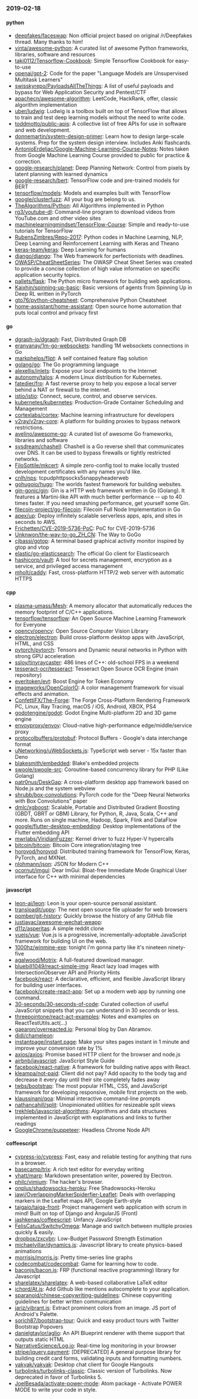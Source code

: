 ### 2019-02-18

#### python
* [deepfakes/faceswap](https://github.com/deepfakes/faceswap): Non official project based on original /r/Deepfakes thread. Many thanks to him!
* [vinta/awesome-python](https://github.com/vinta/awesome-python): A curated list of awesome Python frameworks, libraries, software and resources
* [taki0112/Tensorflow-Cookbook](https://github.com/taki0112/Tensorflow-Cookbook): Simple Tensorflow Cookbook for easy-to-use
* [openai/gpt-2](https://github.com/openai/gpt-2): Code for the paper "Language Models are Unsupervised Multitask Learners"
* [swisskyrepo/PayloadsAllTheThings](https://github.com/swisskyrepo/PayloadsAllTheThings): A list of useful payloads and bypass for Web Application Security and Pentest/CTF
* [apachecn/awesome-algorithm](https://github.com/apachecn/awesome-algorithm): LeetCode, HackRank, offer, classic algorithm implementation
* [uber/ludwig](https://github.com/uber/ludwig): Ludwig is a toolbox built on top of TensorFlow that allows to train and test deep learning models without the need to write code.
* [toddmotto/public-apis](https://github.com/toddmotto/public-apis): A collective list of free APIs for use in software and web development.
* [donnemartin/system-design-primer](https://github.com/donnemartin/system-design-primer): Learn how to design large-scale systems. Prep for the system design interview. Includes Anki flashcards.
* [AntonioErdeljac/Google-Machine-Learning-Course-Notes](https://github.com/AntonioErdeljac/Google-Machine-Learning-Course-Notes): Notes taken from Google Machine Learning Course provided to public for practice & correction.
* [google-research/planet](https://github.com/google-research/planet): Deep Planning Network: Control from pixels by latent planning with learned dynamics
* [google-research/bert](https://github.com/google-research/bert): TensorFlow code and pre-trained models for BERT
* [tensorflow/models](https://github.com/tensorflow/models): Models and examples built with TensorFlow
* [google/clusterfuzz](https://github.com/google/clusterfuzz): All your bug are belong to us.
* [TheAlgorithms/Python](https://github.com/TheAlgorithms/Python): All Algorithms implemented in Python
* [rg3/youtube-dl](https://github.com/rg3/youtube-dl): Command-line program to download videos from YouTube.com and other video sites
* [machinelearningmindset/TensorFlow-Course](https://github.com/machinelearningmindset/TensorFlow-Course): Simple and ready-to-use tutorials for TensorFlow
* [RubensZimbres/Repo-2017](https://github.com/RubensZimbres/Repo-2017): Python codes in Machine Learning, NLP, Deep Learning and Reinforcement Learning with Keras and Theano
* [keras-team/keras](https://github.com/keras-team/keras): Deep Learning for humans
* [django/django](https://github.com/django/django): The Web framework for perfectionists with deadlines.
* [OWASP/CheatSheetSeries](https://github.com/OWASP/CheatSheetSeries): The OWASP Cheat Sheet Series was created to provide a concise collection of high value information on specific application security topics.
* [pallets/flask](https://github.com/pallets/flask): The Python micro framework for building web applications.
* [Kaixhin/spinning-up-basic](https://github.com/Kaixhin/spinning-up-basic): Basic versions of agents from Spinning Up in Deep RL written in PyTorch
* [gto76/python-cheatsheet](https://github.com/gto76/python-cheatsheet): Comprehensive Python Cheatsheet
* [home-assistant/home-assistant](https://github.com/home-assistant/home-assistant):  Open source home automation that puts local control and privacy first

#### go
* [dgraph-io/dgraph](https://github.com/dgraph-io/dgraph): Fast, Distributed Graph DB
* [eranyanay/1m-go-websockets](https://github.com/eranyanay/1m-go-websockets): handling 1M websockets connections in Go
* [markphelps/flipt](https://github.com/markphelps/flipt): A self contained feature flag solution
* [golang/go](https://github.com/golang/go): The Go programming language
* [alexellis/inlets](https://github.com/alexellis/inlets): Expose your local endpoints to the Internet
* [autonomy/talos](https://github.com/autonomy/talos): A modern Linux distribution for Kubernetes.
* [fatedier/frp](https://github.com/fatedier/frp): A fast reverse proxy to help you expose a local server behind a NAT or firewall to the internet.
* [istio/istio](https://github.com/istio/istio): Connect, secure, control, and observe services.
* [kubernetes/kubernetes](https://github.com/kubernetes/kubernetes): Production-Grade Container Scheduling and Management
* [cortexlabs/cortex](https://github.com/cortexlabs/cortex): Machine learning infrastructure for developers
* [v2ray/v2ray-core](https://github.com/v2ray/v2ray-core): A platform for building proxies to bypass network restrictions.
* [avelino/awesome-go](https://github.com/avelino/awesome-go): A curated list of awesome Go frameworks, libraries and software
* [sysdream/chashell](https://github.com/sysdream/chashell): Chashell is a Go reverse shell that communicates over DNS. It can be used to bypass firewalls or tightly restricted networks.
* [FiloSottile/mkcert](https://github.com/FiloSottile/mkcert): A simple zero-config tool to make locally trusted development certificates with any names you'd like.
* [cnlh/nps](https://github.com/cnlh/nps): tcpudphttpsocks5snappyheaderweb
* [gohugoio/hugo](https://github.com/gohugoio/hugo): The worlds fastest framework for building websites.
* [gin-gonic/gin](https://github.com/gin-gonic/gin): Gin is a HTTP web framework written in Go (Golang). It features a Martini-like API with much better performance -- up to 40 times faster. If you need smashing performance, get yourself some Gin.
* [filecoin-project/go-filecoin](https://github.com/filecoin-project/go-filecoin): Filecoin Full Node Implementation in Go
* [apex/up](https://github.com/apex/up): Deploy infinitely scalable serverless apps, apis, and sites in seconds to AWS.
* [Frichetten/CVE-2019-5736-PoC](https://github.com/Frichetten/CVE-2019-5736-PoC): PoC for CVE-2019-5736
* [Unknwon/the-way-to-go_ZH_CN](https://github.com/Unknwon/the-way-to-go_ZH_CN): The Way to GoGo 
* [cjbassi/gotop](https://github.com/cjbassi/gotop): A terminal based graphical activity monitor inspired by gtop and vtop
* [elastic/go-elasticsearch](https://github.com/elastic/go-elasticsearch): The official Go client for Elasticsearch
* [hashicorp/vault](https://github.com/hashicorp/vault): A tool for secrets management, encryption as a service, and privileged access management
* [mholt/caddy](https://github.com/mholt/caddy): Fast, cross-platform HTTP/2 web server with automatic HTTPS

#### cpp
* [plasma-umass/Mesh](https://github.com/plasma-umass/Mesh): A memory allocator that automatically reduces the memory footprint of C/C++ applications.
* [tensorflow/tensorflow](https://github.com/tensorflow/tensorflow): An Open Source Machine Learning Framework for Everyone
* [opencv/opencv](https://github.com/opencv/opencv): Open Source Computer Vision Library
* [electron/electron](https://github.com/electron/electron): Build cross-platform desktop apps with JavaScript, HTML, and CSS
* [pytorch/pytorch](https://github.com/pytorch/pytorch): Tensors and Dynamic neural networks in Python with strong GPU acceleration
* [ssloy/tinyraycaster](https://github.com/ssloy/tinyraycaster): 486 lines of C++: old-school FPS in a weekend
* [tesseract-ocr/tesseract](https://github.com/tesseract-ocr/tesseract): Tesseract Open Source OCR Engine (main repository)
* [everitoken/evt](https://github.com/everitoken/evt): Boost Engine for Token Economy
* [imageworks/OpenColorIO](https://github.com/imageworks/OpenColorIO): A color management framework for visual effects and animation.
* [ConfettiFX/The-Forge](https://github.com/ConfettiFX/The-Forge): The Forge Cross-Platform Rendering Framework PC, Linux, Ray Tracing, macOS / iOS, Android, XBOX, PS4
* [godotengine/godot](https://github.com/godotengine/godot): Godot Engine  Multi-platform 2D and 3D game engine
* [envoyproxy/envoy](https://github.com/envoyproxy/envoy): Cloud-native high-performance edge/middle/service proxy
* [protocolbuffers/protobuf](https://github.com/protocolbuffers/protobuf): Protocol Buffers - Google's data interchange format
* [uNetworking/uWebSockets.js](https://github.com/uNetworking/uWebSockets.js): TypeScript web server - 15x faster than Deno
* [blakesmith/embedded](https://github.com/blakesmith/embedded): Blake's embedded projects
* [swoole/swoole-src](https://github.com/swoole/swoole-src):  Coroutine-based concurrency library for PHP (Like Golang)
* [patr0nus/DeskGap](https://github.com/patr0nus/DeskGap): A cross-platform desktop app framework based on Node.js and the system webview
* [shrubb/box-convolutions](https://github.com/shrubb/box-convolutions): PyTorch code for the "Deep Neural Networks with Box Convolutions" paper
* [dmlc/xgboost](https://github.com/dmlc/xgboost): Scalable, Portable and Distributed Gradient Boosting (GBDT, GBRT or GBM) Library, for Python, R, Java, Scala, C++ and more. Runs on single machine, Hadoop, Spark, Flink and DataFlow
* [google/flutter-desktop-embedding](https://github.com/google/flutter-desktop-embedding): Desktop implementations of the Flutter embedding API
* [mwrlabs/ViridianFuzzer](https://github.com/mwrlabs/ViridianFuzzer): Kernel driver to fuzz Hyper-V hypercalls
* [bitcoin/bitcoin](https://github.com/bitcoin/bitcoin): Bitcoin Core integration/staging tree
* [horovod/horovod](https://github.com/horovod/horovod): Distributed training framework for TensorFlow, Keras, PyTorch, and MXNet.
* [nlohmann/json](https://github.com/nlohmann/json): JSON for Modern C++
* [ocornut/imgui](https://github.com/ocornut/imgui): Dear ImGui: Bloat-free Immediate Mode Graphical User interface for C++ with minimal dependencies

#### javascript
* [leon-ai/leon](https://github.com/leon-ai/leon):  Leon is your open-source personal assistant.
* [transloadit/uppy](https://github.com/transloadit/uppy): The next open source file uploader for web browsers 
* [pomber/git-history](https://github.com/pomber/git-history): Quickly browse the history of any GitHub file
* [justjavac/awesome-wechat-weapp](https://github.com/justjavac/awesome-wechat-weapp):  
* [d11z/asperitas](https://github.com/d11z/asperitas): A simple reddit clone
* [vuejs/vue](https://github.com/vuejs/vue):  Vue.js is a progressive, incrementally-adoptable JavaScript framework for building UI on the web.
* [1000hz/winmine-exe](https://github.com/1000hz/winmine-exe): tonight i'm gonna party like it's nineteen ninety-five    
* [agalwood/Motrix](https://github.com/agalwood/Motrix): A full-featured download manager.
* [bluebill1049/react-simple-img](https://github.com/bluebill1049/react-simple-img):  React lazy load images with IntersectionObserver API and Priority Hints
* [facebook/react](https://github.com/facebook/react): A declarative, efficient, and flexible JavaScript library for building user interfaces.
* [facebook/create-react-app](https://github.com/facebook/create-react-app): Set up a modern web app by running one command.
* [30-seconds/30-seconds-of-code](https://github.com/30-seconds/30-seconds-of-code): Curated collection of useful JavaScript snippets that you can understand in 30 seconds or less.
* [threepointone/react-act-examples](https://github.com/threepointone/react-act-examples): Notes and examples on ReactTestUtils.act(...)
* [gaearon/overreacted.io](https://github.com/gaearon/overreacted.io): Personal blog by Dan Abramov.
* [didi/chameleon](https://github.com/didi/chameleon):  
* [instantpage/instant.page](https://github.com/instantpage/instant.page): Make your sites pages instant in 1 minute and improve your conversion rate by 1%
* [axios/axios](https://github.com/axios/axios): Promise based HTTP client for the browser and node.js
* [airbnb/javascript](https://github.com/airbnb/javascript): JavaScript Style Guide
* [facebook/react-native](https://github.com/facebook/react-native): A framework for building native apps with React.
* [kleampa/not-paid](https://github.com/kleampa/not-paid): Client did not pay? Add opacity to the body tag and decrease it every day until their site completely fades away
* [twbs/bootstrap](https://github.com/twbs/bootstrap): The most popular HTML, CSS, and JavaScript framework for developing responsive, mobile first projects on the web.
* [klaussinani/qoa](https://github.com/klaussinani/qoa):  Minimal interactive command-line prompts
* [nathancahill/split](https://github.com/nathancahill/split): Unopinionated utilities for resizeable split views
* [trekhleb/javascript-algorithms](https://github.com/trekhleb/javascript-algorithms):  Algorithms and data structures implemented in JavaScript with explanations and links to further readings
* [GoogleChrome/puppeteer](https://github.com/GoogleChrome/puppeteer): Headless Chrome Node API

#### coffeescript
* [cypress-io/cypress](https://github.com/cypress-io/cypress): Fast, easy and reliable testing for anything that runs in a browser.
* [basecamp/trix](https://github.com/basecamp/trix): A rich text editor for everyday writing
* [yhatt/marp](https://github.com/yhatt/marp): Markdown presentation writer, powered by Electron.
* [philc/vimium](https://github.com/philc/vimium): The hacker's browser.
* [onplus/shadowsocks-heroku](https://github.com/onplus/shadowsocks-heroku):  Free Shadowsocks-Heroku
* [jawj/OverlappingMarkerSpiderfier-Leaflet](https://github.com/jawj/OverlappingMarkerSpiderfier-Leaflet): Deals with overlapping markers in the Leaflet maps API, Google Earth-style
* [taigaio/taiga-front](https://github.com/taigaio/taiga-front): Project management web application with scrum in mind! Built on top of Django and AngularJS (Front)
* [jashkenas/coffeescript](https://github.com/jashkenas/coffeescript): Unfancy JavaScript
* [FelisCatus/SwitchyOmega](https://github.com/FelisCatus/SwitchyOmega): Manage and switch between multiple proxies quickly & easily.
* [dropbox/zxcvbn](https://github.com/dropbox/zxcvbn): Low-Budget Password Strength Estimation
* [michaelvillar/dynamics.js](https://github.com/michaelvillar/dynamics.js): Javascript library to create physics-based animations
* [morrisjs/morris.js](https://github.com/morrisjs/morris.js): Pretty time-series line graphs
* [codecombat/codecombat](https://github.com/codecombat/codecombat): Game for learning how to code.
* [baconjs/bacon.js](https://github.com/baconjs/bacon.js): FRP (functional reactive programming) library for Javascript
* [sharelatex/sharelatex](https://github.com/sharelatex/sharelatex): A web-based collaborative LaTeX editor
* [ichord/At.js](https://github.com/ichord/At.js): Add Github like mentions autocomplete to your application.
* [sparanoid/chinese-copywriting-guidelines](https://github.com/sparanoid/chinese-copywriting-guidelines): Chinese copywriting guidelines for better written communication
* [jariz/vibrant.js](https://github.com/jariz/vibrant.js): Extract prominent colors from an image. JS port of Android's Palette.
* [sorich87/bootstrap-tour](https://github.com/sorich87/bootstrap-tour): Quick and easy product tours with Twitter Bootstrap Popovers
* [danielgtaylor/aglio](https://github.com/danielgtaylor/aglio): An API Blueprint renderer with theme support that outputs static HTML
* [NarrativeScience/Log.io](https://github.com/NarrativeScience/Log.io): Real-time log monitoring in your browser
* [stripe/jquery.payment](https://github.com/stripe/jquery.payment): [DEPRECATED] A general purpose library for building credit card forms, validating inputs and formatting numbers.
* [yakyak/yakyak](https://github.com/yakyak/yakyak): Desktop chat client for Google Hangouts
* [turbolinks/turbolinks-classic](https://github.com/turbolinks/turbolinks-classic): Classic version of Turbolinks. Now deprecated in favor of Turbolinks 5.
* [JoelBesada/activate-power-mode](https://github.com/JoelBesada/activate-power-mode): Atom package - Activate POWER MODE to write your code in style.
